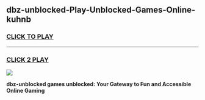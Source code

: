 
## dbz-unblocked-Play-Unblocked-Games-Online-kuhnb
<h3>
<a href="https://premium76.site?title=dbz-unblocked&ref=25A">CLICK TO PLAY</a></h3>
<hr>

<h3>
<a href="https://premium76.site?title=dbz-unblocked&ref=25A">CLICK 2 PLAY</a>
  
</h3>

<a href="https://premium76.site?title=dbz-unblocked&ref=25A"><img src="https://clearcache.store/games.png"></a>


**dbz-unblocked games unblocked: Your Gateway to Fun and Accessible Online Gaming**
